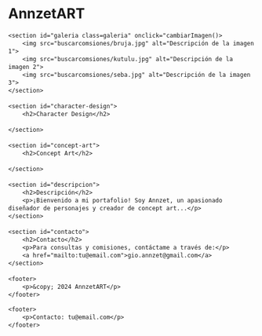 # AnnzetART
<!DOCTYPE html>
<html lang="es">
<head>
    <meta charset="UTF-8">
    <meta name="viewport" content="width=device-width, initial-scale=1.0">
    <link rel="stylesheet" href="stile.css">
    <title>Portafolio</title>
</head>
<body>

    <section id="galeria class=galeria" onclick="cambiarImagen()>
        <img src="buscarcomsiones/bruja.jpg" alt="Descripción de la imagen 1">
        <img src="buscarcomsiones/kutulu.jpg" alt="Descripción de la imagen 2">
        <img src="buscarcomsiones/seba.jpg" alt="Descripción de la imagen 3">
    </section>

    <section id="character-design">
        <h2>Character Design</h2>
        
    </section>

    <section id="concept-art">
        <h2>Concept Art</h2>
        
    </section>

    <section id="descripcion">
        <h2>Descripción</h2>
        <p>¡Bienvenido a mi portafolio! Soy Annzet, un apasionado diseñador de personajes y creador de concept art...</p>
    </section>

    <section id="contacto">
        <h2>Contacto</h2>
        <p>Para consultas y comisiones, contáctame a través de:</p>
        <a href="mailto:tu@email.com">gio.annzet@gmail.com</a>
    </section>

    <footer>
        <p>&copy; 2024 AnnzetART</p>
    </footer>
</body>
</html>


    <footer>
        <p>Contacto: tu@email.com</p>
    </footer>
</body>
</html>

